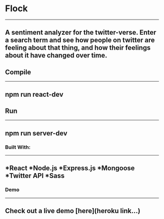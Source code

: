 # Flock
---
A sentiment analyzer for the twitter-verse. Enter a search term and see how people on twitter are feeling about that thing, and how their feelings about it have changed over time.
---
## Compile
---
npm run react-dev
---
## Run
---
npm run server-dev
---
### Built With:
---
*React
*Node.js
*Express.js
*Mongoose
*Twitter API
*Sass
---
### Demo
---
Check out a live demo [here](heroku link...)
---